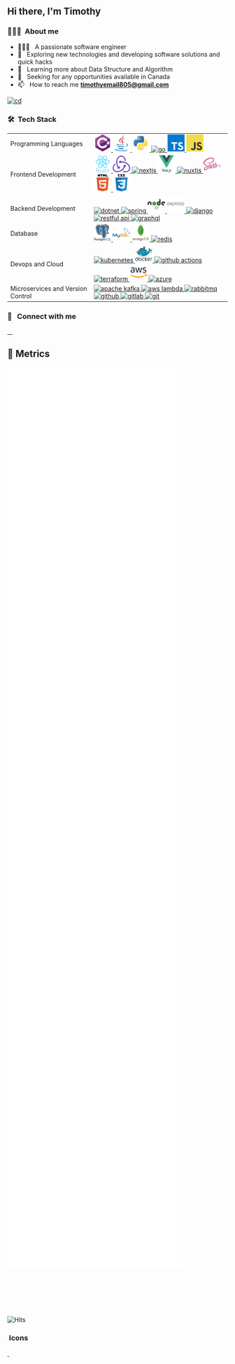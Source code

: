 ## Hi there, I'm Timothy
### 👨🏻‍💻 &nbsp;About me

- 👨🏻‍💻 &nbsp; A passionate software engineer
- 🤔 &nbsp; Exploring new technologies and developing software solutions and quick hacks
- 🌱 &nbsp; Learning more about Data Structure and Algorithm
- 🔭 &nbsp; Seeking for any opportunities available in Canada
- 📫 &nbsp; How to reach me **<timothyemail805@gmail.com>**

[![cd](https://github.com/ttiimmothy/ttiimmothy-metrics/actions/workflows/cd.yml/badge.svg)](https://github.com/ttiimmothy/ttiimmothy-metrics/actions/workflows/cd.yml)

### 🛠 &nbsp;Tech Stack
<table>
	<tr>
		<tr>
			<td>Programming Languages</td>
			<td>
        <a href="https://dotnet.microsoft.com/en-us/languages/csharp/" target="_blank">
          <img src="https://raw.githubusercontent.com/devicons/devicon/master/icons/csharp/csharp-original.svg" alt="csharp" width="40" height="40"/>
        </a>
				<a href="https://www.java.com" target="_blank">
          <img src="https://raw.githubusercontent.com/devicons/devicon/master/icons/java/java-original.svg" alt="java" width="40" height="40"/>
        </a>
				<a href="https://www.python.org" target="_blank">
          <img src="https://raw.githubusercontent.com/devicons/devicon/master/icons/python/python-original.svg" alt="python" width="40" height="40"/>
        </a>
				<a href="https://go.dev/" target="_blank">
          <img src="https://skillicons.dev/icons?i=go" alt="go" width="40" height="40"/>
        </a>
				<a href="https://www.typescriptlang.org/" target="_blank">
          <img src="https://raw.githubusercontent.com/devicons/devicon/master/icons/typescript/typescript-original.svg" alt="typescript" width="40" height="40"/>
        </a>
				<a href="https://developer.mozilla.org/en-US/docs/Web/JavaScript" target="_blank">
          <img src="https://raw.githubusercontent.com/devicons/devicon/master/icons/javascript/javascript-original.svg" alt="javascript" width="40" height="40"/>
        </a>
			</td>
		</tr>
		<tr>
			<td>Frontend Development</td>
			<td>
				<a href="https://react.dev/" target="_blank">
          <img src="https://raw.githubusercontent.com/devicons/devicon/master/icons/react/react-original-wordmark.svg" alt="react" width="40" height="40"/>
        </a>
				<a href="https://redux.js.org" target="_blank">
          <img src="https://raw.githubusercontent.com/devicons/devicon/master/icons/redux/redux-original.svg" alt="redux" width="40" height="40"/>
        </a>
        <a href="https://nextjs.org/" target="_blank">
          <img src="https://hendrixer.github.io/nextjs-course/44f073f9132a0459819eae6afa5b3807/next_with_bg.svg" alt="nextjs" width="40" height="40"/>
        </a>
				<a href="https://vuejs.org/" target="_blank">
          <img src="https://raw.githubusercontent.com/devicons/devicon/master/icons/vuejs/vuejs-original-wordmark.svg" alt="vuejs" width="40" height="40"/>
        </a>
				<a href="https://nuxtjs.org/" target="_blank">
          <img src="https://www.vectorlogo.zone/logos/nuxtjs/nuxtjs-icon.svg" alt="nuxtjs" width="40" height="40"/>
        </a>
				<a href="https://sass-lang.com" target="_blank">
          <img src="https://raw.githubusercontent.com/devicons/devicon/master/icons/sass/sass-original.svg" alt="sass" width="40" height="40"/>
        </a>
				<a href="https://developer.mozilla.org/en-US/docs/Web/HTML" target="_blank">
          <img src="https://raw.githubusercontent.com/devicons/devicon/master/icons/html5/html5-original-wordmark.svg" alt="html" width="40" height="40"/>
        </a>
				<a href="https://developer.mozilla.org/en-US/docs/Web/CSS" target="_blank">
          <img src="https://raw.githubusercontent.com/devicons/devicon/master/icons/css3/css3-original-wordmark.svg" alt="css" width="40" height="40"/>
        </a>
			</td>
		</tr>
		<tr>
			<td>Backend Development</td>
			<td>
				<a href="https://dotnet.microsoft.com/en-us/" target="_blank">
          <img src="https://skillicons.dev/icons?i=dotnet" alt="dotnet" width="40" height="40"/>
        </a>
				<a href="https://spring.io/" target="_blank">
          <img src="https://www.vectorlogo.zone/logos/springio/springio-icon.svg" alt="spring" width="40" height="40"/>
        </a>
				<a href="https://nodejs.org" target="_blank">
          <img src="https://raw.githubusercontent.com/devicons/devicon/master/icons/nodejs/nodejs-original-wordmark.svg" alt="nodejs" width="40" height="40"/>
        </a>
				<a href="https://expressjs.com" target="_blank">
          <img src="https://raw.githubusercontent.com/devicons/devicon/master/icons/express/express-original-wordmark.svg" alt="express" width="40" height="40"/>
        </a>
				<a href="https://www.djangoproject.com/" target="_blank">
          <img src="https://www.vectorlogo.zone/logos/djangoproject/djangoproject-ar21.svg" alt="django" width="40" height="20"/>
        </a>
				<a href="https://stackoverflow.com/questions/671118/what-exactly-is-restful-programming" target="_blank">
          <img src="https://cdn.iconscout.com/icon/premium/png-512-thumb/rest-api-1-570529.png" alt="restful api" width="40" height="40"/>
        </a>
				<a href="https://graphql.org" target="_blank">
          <img src="https://www.vectorlogo.zone/logos/graphql/graphql-icon.svg" alt="graphql" width="40" height="40"/>
        </a>
			</td>
		</tr>
		<tr>
			<td>Database</td>
			<td>
				<a href="https://www.postgresql.org" target="_blank">
          <img src="https://raw.githubusercontent.com/devicons/devicon/master/icons/postgresql/postgresql-original-wordmark.svg" alt="postgresql" width="40" height="40"/>
        </a>
				<a href="https://www.mysql.com/" target="_blank">
          <img src="https://raw.githubusercontent.com/devicons/devicon/master/icons/mysql/mysql-original-wordmark.svg" alt="mysql" width="40" height="40"/>
        </a>
				<a href="https://www.mongodb.com/" target="_blank">
          <img src="https://raw.githubusercontent.com/devicons/devicon/master/icons/mongodb/mongodb-original-wordmark.svg" alt="mongodb" width="40" height="40"/>
        </a>
				<a href="https://redis.io/" target="_blank">
					<img src="https://www.vectorlogo.zone/logos/redis/redis-icon.svg" alt="redis" width="40" height="40"/>
				</a>
			</td>
		</tr>
		<tr>
			<td>Devops and Cloud</td>
			<td>
				<a href="https://kubernetes.io/" target="_blank">
          <img src="https://www.vectorlogo.zone/logos/kubernetes/kubernetes-icon.svg" alt="kubernetes" width="40" height="40"/>
        </a>
				<a href="https://www.docker.com/" target="_blank">
          <img src="https://raw.githubusercontent.com/devicons/devicon/master/icons/docker/docker-original-wordmark.svg" alt="docker" width="40" height="40"/>
        </a>
				<a href="https://github.com/features/actions" target="_blank">
          <img src="https://www.vectorlogo.zone/logos/github/github-icon.svg" alt="github actions" width="40" height="40"/>
        </a>
				<a href="https://www.terraform.io/" target="_blank">
          <img src="https://www.vectorlogo.zone/logos/terraformio/terraformio-icon.svg" alt="terraform" width="40" height="40"/>
        </a>
				<a href="https://aws.amazon.com" target="_blank">
          <img src="https://raw.githubusercontent.com/devicons/devicon/master/icons/amazonwebservices/amazonwebservices-original-wordmark.svg" alt="aws" width="40" height="40"/>
        </a>
				<a href="https://azure.microsoft.com/en-in/" target="_blank">
          <img src="https://www.vectorlogo.zone/logos/microsoft_azure/microsoft_azure-icon.svg" alt="azure" width="40" height="40"/>
        </a>
			</td>
		</tr>
    <tr>
			<td>Microservices and Version Control</td>
			<td>
				<a href="https://kafka.apache.org/" target="_blank">
          <img src="https://skillicons.dev/icons?i=kafka" alt="apache kafka" width="40" height="40"/>
        </a>
				<a href="https://aws.amazon.com/lambda/" target="_blank">
          <img src="https://www.vectorlogo.zone/logos/amazon_awslambda/amazon_awslambda-icon.svg" alt="aws lambda" width="40" height="40"/>
        </a>
				<a href="https://www.rabbitmq.com/" target="_blank">
          <img src="https://skillicons.dev/icons?i=rabbitmq" alt="rabbitmq" width="40" height="40"/>
        </a>
				<a href="https://www.github.com/" target="_blank">
				<img src="https://skillicons.dev/icons?i=github" alt="github" width="40" height="40"/>
				</a>
				<a href="https://www.gitlab.com/" target="_blank">
				<img src="https://skillicons.dev/icons?i=gitlab" alt="gitlab" width="40" height="40"/>
				</a>
				<a href="https://git-scm.com/" target="_blank">
          <img src="https://www.vectorlogo.zone/logos/git-scm/git-scm-icon.svg" alt="git" width="40" height="40"/>
        </a>
			</td>
		</tr>
	</tr>
</table>
<h3> 🚀 &nbsp; Connect with me </h3>
<p>
	<a href="https://ttiimmothy.com" target="_blank">
		<img src="https://img.shields.io/badge/-ttiimmothy.com-3423A6?style=flat-square&logo=Google-Chrome&logoColor=white" alt=""/>
	</a>
	<a href="https://linkedin.com/in/timothyurl" target="_blank">
		<img src="https://img.shields.io/badge/-Timothy%20Li-0077B5?style=flat-square&logo=Linkedin&logoColor=white" alt=""/>
	</a>
	<a href="mailto:timothyemail805@gmail.com" target="_blank">
		<img src="https://img.shields.io/badge/-timothyemail805@gmail.com-D14836?style=flat-square&logo=Gmail&logoColor=white" alt=""/>
	</a>
	<a href="https://www.github.com/ttiimmothy" target="_blank">
		<img src="https://img.shields.io/github/followers/ttiimmothy?style=flat-square&logo=Github&logoColor=white" alt=""/>
	</a>
</p>

## 🌱 Metrics

<a href="https://github.com/ttiimmothy/ttiimmothy/blob/main/metrics_private_repository.svg">
	<img src="./metrics_private_repository.svg" width="400rem" alt=""/>
</a>
<p>
  <img align="center" height="141rem" src="https://github-readme-streak-stats.herokuapp.com/?user=ttiimmothy&theme=buefy-dark" alt=""/>
</p>
<p>
  <img align="center" height="150rem" src="https://github-readme-stats.vercel.app/api?username=ttiimmothy&show_icons=true&theme=radical" alt="" >
</p>
<p>
  <img align="center" height="260rem"  src="https://github-readme-stats.vercel.app/api/top-langs?username=ttiimmothy&show_icons=true&layout=compact&langs_count=26" alt="" />
</p>

![Hits](https://hits.seeyoufarm.com/api/count/incr/badge.svg?url=https%3A%2F%2Fgithub.com%2Fttiimmothy%2Fttiimmothy-metrics&count_bg=%23FF5500&title_bg=%23555555&icon=github.svg&icon_color=%23EBE0B4&title=++++%F0%9F%A5%B5%F0%9F%91%80%F0%9F%A5%B5&edge_flat=false)

### <img src="https://www.vectorlogo.zone/logos/github/github-icon.svg" height="35" alt=""/> Icons
<a href="https://terraform.io" target="_blank">
	<img src="https://www.vectorlogo.zone/logos/terraformio/terraformio-icon.svg" height="40" alt=""/>
</a>
<a href="https://www.github.com/" target="_blank">
	<img src="https://skillicons.dev/icons?i=github" height="40" alt=""/>
</a>